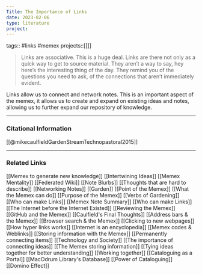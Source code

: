 ```yaml
---
Title: The Importance of Links
date: 2023-02-06
type: literature
project:
---
```

tags:: #links #memex
projects::[[]]

> Links are associative. This is a huge deal. Links are there not only as a quick way to get to source material. They aren’t a way to say, hey here’s the interesting thing of the day. They remind you of the questions you need to ask, of the connections that aren’t immediately evident.

Links allow us to connect and network notes. This is an important aspect of the memex, it allows us to create and expand on existing ideas and notes, allowing us to further expand our repository of knowledge.

---
### Citational Information

[[@mikecaulfieldGardenStreamTechnopastoral2015]]

---

### Related Links

[[Memex to generate new knowledge]]
[[Intertwining Ideas]]
[[Memex Mentality]]
[[Federated Wiki]]
[[Note Blurbs]]
[[Thoughts that are hard to describe]]
[[Networking Notes]]
[[Garden]]
[[Point of the Memex]]
[[What the Memex can do]]
[[Purpose of the Memex]]
[[Verbs of Gardening]]
[[Who can make Links]]
[[Memex Note Summary]]
[[Who can make Links]]
[[The Internet before the Internet Existed]]
[[Reviewing the Memex]]
[[GitHub and the Memex]]
[[Caulfield's Final Thoughts]]
[[Address bars & the Memex]]
[[Browser search & the Memex]]
[[Clicking to new webpages]]
[[How hyper links works]]
[[Internet is an encyclopedia]]
[[Memex codes & Weblinks]]
[[Storing information with the Memex]]
[[Permanently connecting items]]
[[Technology and Society]]
[[The importance of connecting ideas]]
[[The Memex storing information]]
[[Tying ideas together for better understanding]]
[[Working together]]
[[Cataloguing as a Portal]]
[[MacOdrum Library's Database]]
[[Power of Cataloguing]]
[[Domino Effect]]